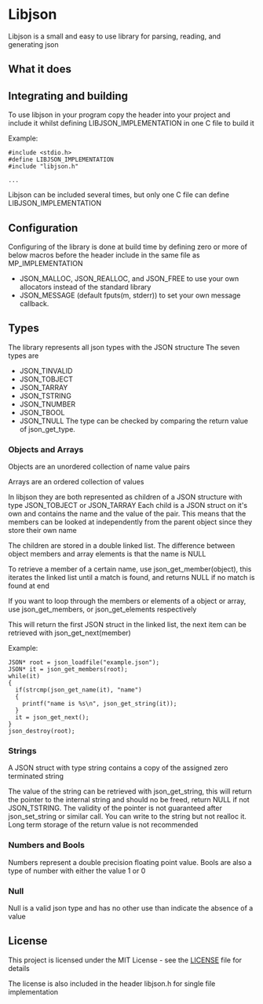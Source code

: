 # Libjson

Libjson is a small and easy to use library for parsing, reading, and generating json

## What it does

## Integrating and building
To use libjson in your program copy the header into your project and include it whilst defining LIBJSON_IMPLEMENTATION in one C file to build it

Example:
```
#include <stdio.h>
#define LIBJSON_IMPLEMENTATION
#include "libjson.h"

...
```
Libjson can be included several times, but only one C file can define LIBJSON_IMPLEMENTATION

## Configuration
Configuring of the library is done at build time by defining zero or more of below macros before the header include in the same file as MP_IMPLEMENTATION

* JSON_MALLOC, JSON_REALLOC, and JSON_FREE to use your own allocators instead of the standard library
* JSON_MESSAGE (default fputs(m, stderr)) to set your own message callback.

## Types
The library represents all json types with the JSON structure
The seven types are
* JSON_TINVALID
* JSON_TOBJECT
* JSON_TARRAY
* JSON_TSTRING
* JSON_TNUMBER
* JSON_TBOOL
* JSON_TNULL
The type can be checked by comparing the return value of json_get_type.

### Objects and Arrays
Objects are an unordered collection of name value pairs

Arrays are an ordered collection of values

In libjson they are both represented as children of a JSON structure with type JSON_TOBJECT or JSON_TARRAY
Each child is a JSON struct on it's own and contains the name and the value of the pair. This means that the members can be looked at independently from the parent object since they store their own name

The children are stored in a double linked list. The difference between object members and array elements is that the name is NULL

To retrieve a member of a certain name, use json_get_member(object), this iterates the linked list until a match is found, and returns NULL if no match is found at end

If you want to loop through the members or elements of a object or array, use json_get_members, or json_get_elements respectively

This will return the first JSON struct in the linked list, the next item can be retrieved with json_get_next(member)

Example:
```
JSON* root = json_loadfile("example.json");
JSON* it = json_get_members(root);
while(it)
{
  if(strcmp(json_get_name(it), "name")
  {
    printf("name is %s\n", json_get_string(it));
  }
  it = json_get_next();
}
json_destroy(root);
```

### Strings
A JSON struct with type string contains a copy of the assigned zero terminated string

The value of the string can be retrieved with json_get_string, this will return the pointer to the internal string and should no be freed, return NULL if not JSON_TSTRING.
The validity of the pointer is not guaranteed after json_set_string or similar call. You can write to the string but not realloc it. Long term storage of the return value is not recommended

### Numbers and Bools
Numbers represent a double precision floating point value. Bools are also a type of number with either the value 1 or 0

### Null
Null is a valid json type and has no other use than indicate the absence of a value

## License

This project is licensed under the MIT License - see the [LICENSE](LICENSE) file for details

The license is also included in the header libjson.h for single file implementation
